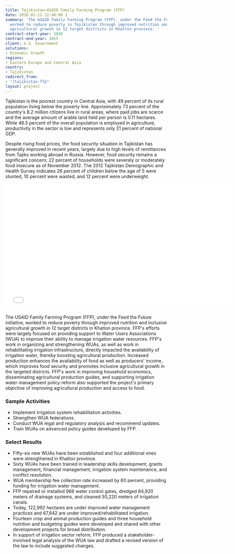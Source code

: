 ```yaml
---
title: Tajikistan—USAID Family Farming Program (FFP)
date: 2016-01-21 22:40:00 Z
summary: 'The USAID Family Farming Program (FFP), under the Feed the Future initiative,
  worked to reduce poverty in Tajikistan through improved nutrition and inclusive
  agricultural growth in 12 target districts in Khatlon province. '
contract-start-year: 2010
contract-end-year: 2015
client: U.S. Government
solutions:
- Economic Growth
regions:
- Eastern Europe and Central Asia
country:
- Tajikistan
redirect_from:
- "/tajikistan-ffp"
layout: project
---
```


Tajikistan is the poorest country in Central Asia, with 49 percent of its rural population living below the poverty line. Approximately 73 percent of the country's 8.2 million citizens live in rural areas, where paid jobs are scarce and the average amount of arable land held per person is 0.11 hectares. While 46.5 percent of the overall population is employed in agriculture, productivity in the sector is low and represents only 21 percent of national GDP.

Despite rising food prices, the food security situation in Tajikistan has generally improved in recent years, largely due to high levels of remittances from Tajiks working abroad in Russia. However, food security remains a significant concern; 22 percent of households were severely or moderately food insecure as of November 2012. The 2012 Tajikistan Demographic and Health Survey indicates 26 percent of children below the age of 5 were stunted, 10 percent were wasted, and 12 percent were underweight.

<iframe allowfullscreen="" frameborder="0" height="394" mozallowfullscreen="" src="//player.vimeo.com/video/90795379" webkitallowfullscreen="" width="703"></iframe>

The USAID Family Farming Program (FFP), under the Feed the Future initiative, worked to reduce poverty through improved nutrition and inclusive agricultural growth in 12 target districts in Khatlon province. FFP's efforts were largely focused on providing support to Water Users Associations (WUA) to improve their ability to manage irrigation water resources. FFP's work in organizing and strengthening WUAs, as well as work in rehabilitating irrigation infrastructure, directly impacted the availability of irrigation water, thereby boosting agricultural production. Increased production enhances the availability of food as well as producers' income, which improves food security and promotes inclusive agricultural growth in the targeted districts. FFP's work in improving household economics, disseminating agricultural production guides, and supporting irrigation water management policy reform also supported the project's primary objective of improving agricultural production and access to food.

### Sample Activities

* Implement irrigation system rehabilitation activities.
* Strengthen WUA federations.
* Conduct WUA legal and regulatory analysis and recommend updates.
* Train WUAs on advanced policy guides developed by FFP.

### Select Results

* Fifty-six new WUAs have been established and four additional ones were strengthened in Khatlon province.
* Sixty WUAs have been trained in leadership skills development, grants management, financial management, irrigation system maintenance, and conflict resolution.
* WUA membership fee collection rate increased by 60 percent, providing funding for irrigation water management.
* FFP repaired or installed 968 water control gates, dredged 84,920 meters of drainage systems, and cleaned 50,220 meters of irrigation canals.
* Today, 122,992 hectares are under improved water management practices and 67,642 are under improved/rehabilitated irrigation.
* Fourteen crop and animal production guides and three household nutrition and budgeting guides were developed and shared with other development projects for broad distribution.
* In support of irrigation sector reform, FFP produced a stakeholder-involved legal analysis of the WUA law and drafted a revised version of the law to include suggested changes.
